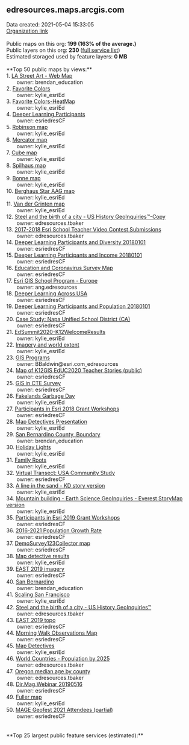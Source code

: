<h2>edresources.maps.arcgis.com</h2> Data created: 2021-05-04 15:33:05 <br /><a target='new' href='https://edresources.maps.arcgis.com'>Organization link</a><br /><br />Public maps on this org: <b>199 (163% of the average.)</b><br />Public layers on this org: <b>230 </b>(<a target='new' href='https://services.arcgis.com/ixehHGhSDmBKeOyS/ArcGIS/rest/services'>full service list</a>)<br />Estimated storaged used by feature layers: <b>0 MB</b><br /><br />**Top 50 public maps by views:**<br />  1. <a target='new' href='https://www.arcgis.com/home/item.html?id=e2fe713d10a74bd087e4c3a321682203'>LA Street Art - Web Map</a> <br />  &nbsp;&nbsp;&nbsp;&nbsp; &nbsp;&nbsp;owner: brendan_education<br />  2. <a target='new' href='https://www.arcgis.com/home/item.html?id=8a55198c32a64e19a59137aa1441b1e1'>Favorite Colors</a> <br />  &nbsp;&nbsp;&nbsp;&nbsp; &nbsp;&nbsp;owner: kylie_esriEd<br />  3. <a target='new' href='https://www.arcgis.com/home/item.html?id=359e1491f4ae4dfbaf57d0975d226f0e'>Favorite Colors-HeatMap</a> <br />  &nbsp;&nbsp;&nbsp;&nbsp; &nbsp;&nbsp;owner: kylie_esriEd<br />  4. <a target='new' href='https://www.arcgis.com/home/item.html?id=86eff243227b4a3ab08b98bae8324ce0'>Deeper Learning Participants</a> <br />  &nbsp;&nbsp;&nbsp;&nbsp; &nbsp;&nbsp;owner: esriedresCF<br />  5. <a target='new' href='https://www.arcgis.com/home/item.html?id=97efd2a782e34cc5997384c51645fb41'>Robinson map</a> <br />  &nbsp;&nbsp;&nbsp;&nbsp; &nbsp;&nbsp;owner: kylie_esriEd<br />  6. <a target='new' href='https://www.arcgis.com/home/item.html?id=ed5d19c623f94d08a88e1139f23932ab'>Mercator map</a> <br />  &nbsp;&nbsp;&nbsp;&nbsp; &nbsp;&nbsp;owner: kylie_esriEd<br />  7. <a target='new' href='https://www.arcgis.com/home/item.html?id=51fdf46ad4204ca589760ddbe7d824ff'>Cube map</a> <br />  &nbsp;&nbsp;&nbsp;&nbsp; &nbsp;&nbsp;owner: kylie_esriEd<br />  8. <a target='new' href='https://www.arcgis.com/home/item.html?id=f1d03f91380543d697f04e94efea4ab5'>Spilhaus map</a> <br />  &nbsp;&nbsp;&nbsp;&nbsp; &nbsp;&nbsp;owner: kylie_esriEd<br />  9. <a target='new' href='https://www.arcgis.com/home/item.html?id=daecce89c3ab45e58bd547d9737574b9'>Bonne map</a> <br />  &nbsp;&nbsp;&nbsp;&nbsp; &nbsp;&nbsp;owner: kylie_esriEd<br />  10. <a target='new' href='https://www.arcgis.com/home/item.html?id=32a1d2d0f8d3404eacf7b82feee5e485'>Berghaus Star AAG map</a> <br />  &nbsp;&nbsp;&nbsp;&nbsp; &nbsp;&nbsp;owner: kylie_esriEd<br />  11. <a target='new' href='https://www.arcgis.com/home/item.html?id=1145062009704702bde139bbc2a2ebd3'>Van der Grinten map</a> <br />  &nbsp;&nbsp;&nbsp;&nbsp; &nbsp;&nbsp;owner: kylie_esriEd<br />  12. <a target='new' href='https://www.arcgis.com/home/item.html?id=50ceacf643af421a95c281fb5a6c7ebe'>Steel and the birth of a city  - US History GeoInquiries™-Copy</a> <br />  &nbsp;&nbsp;&nbsp;&nbsp; &nbsp;&nbsp;owner: edresources.tbaker<br />  13. <a target='new' href='https://www.arcgis.com/home/item.html?id=a6136f54c33746e8a7af549dedf455b4'>2017-2018 Esri School Teacher Video Contest Submissions</a> <br />  &nbsp;&nbsp;&nbsp;&nbsp; &nbsp;&nbsp;owner: edresources.tbaker<br />  14. <a target='new' href='https://www.arcgis.com/home/item.html?id=94b593a5a67b4a80b18e7df77ea7fd97'>Deeper Learning Participants and Diversity 20180101</a> <br />  &nbsp;&nbsp;&nbsp;&nbsp; &nbsp;&nbsp;owner: esriedresCF<br />  15. <a target='new' href='https://www.arcgis.com/home/item.html?id=4732209935e44695977cb95d5a0e5b1d'>Deeper Learning Participants and Income 20180101</a> <br />  &nbsp;&nbsp;&nbsp;&nbsp; &nbsp;&nbsp;owner: esriedresCF<br />  16. <a target='new' href='https://www.arcgis.com/home/item.html?id=820f5a6cbdee4ea89d0da33901358702'>Education and Coronavirus Survey Map</a> <br />  &nbsp;&nbsp;&nbsp;&nbsp; &nbsp;&nbsp;owner: esriedresCF<br />  17. <a target='new' href='https://www.arcgis.com/home/item.html?id=41cd1dc2280e4d42a45f743b30c69c51'>Esri GIS School Program - Europe</a> <br />  &nbsp;&nbsp;&nbsp;&nbsp; &nbsp;&nbsp;owner: ang.edresources<br />  18. <a target='new' href='https://www.arcgis.com/home/item.html?id=6a3f5739f93d4c1686423cc51892b758'>Deeper Learning Across USA</a> <br />  &nbsp;&nbsp;&nbsp;&nbsp; &nbsp;&nbsp;owner: esriedresCF<br />  19. <a target='new' href='https://www.arcgis.com/home/item.html?id=7cbb49e48f6e4b6abbb8e85179ca0d73'>Deeper Learning Participants and Population 20180101</a> <br />  &nbsp;&nbsp;&nbsp;&nbsp; &nbsp;&nbsp;owner: esriedresCF<br />  20. <a target='new' href='https://www.arcgis.com/home/item.html?id=80c440ad556a4e62b91d2da4c218421b'>Case Study: Napa Unified School District (CA)</a> <br />  &nbsp;&nbsp;&nbsp;&nbsp; &nbsp;&nbsp;owner: esriedresCF<br />  21. <a target='new' href='https://www.arcgis.com/home/item.html?id=cb8d210031ef4ad68bac2dd5736ede7e'>EdSummit2020-K12WelcomeResults</a> <br />  &nbsp;&nbsp;&nbsp;&nbsp; &nbsp;&nbsp;owner: kylie_esriEd<br />  22. <a target='new' href='https://www.arcgis.com/home/item.html?id=f5495338677b4ed5bc9e460d1fd5d745'>Imagery and world extent</a> <br />  &nbsp;&nbsp;&nbsp;&nbsp; &nbsp;&nbsp;owner: kylie_esriEd<br />  23. <a target='new' href='https://www.arcgis.com/home/item.html?id=fbfd7f426b1443b89afb00e8d072a3e1'>GIS Programs</a> <br />  &nbsp;&nbsp;&nbsp;&nbsp; &nbsp;&nbsp;owner: BBaldwin@esri.com_edresources<br />  24. <a target='new' href='https://www.arcgis.com/home/item.html?id=2aa636ec467a45569d926c5e3f501081'>Map of K12GIS EdUC2020 Teacher Stories (public)</a> <br />  &nbsp;&nbsp;&nbsp;&nbsp; &nbsp;&nbsp;owner: esriedresCF<br />  25. <a target='new' href='https://www.arcgis.com/home/item.html?id=695a4e9eb25d44b19260550918af0aca'>GIS in CTE Survey</a> <br />  &nbsp;&nbsp;&nbsp;&nbsp; &nbsp;&nbsp;owner: esriedresCF<br />  26. <a target='new' href='https://www.arcgis.com/home/item.html?id=ae94ab91570c4f60b2160701765a77c5'>Fakelands Garbage Day</a> <br />  &nbsp;&nbsp;&nbsp;&nbsp; &nbsp;&nbsp;owner: kylie_esriEd<br />  27. <a target='new' href='https://www.arcgis.com/home/item.html?id=c73a82cec57346e9af55e1ac3ed6c5c1'>Participants in Esri 2018 Grant Workshops</a> <br />  &nbsp;&nbsp;&nbsp;&nbsp; &nbsp;&nbsp;owner: esriedresCF<br />  28. <a target='new' href='https://www.arcgis.com/home/item.html?id=16c35face1e84dd7a93193a470e88cb3'>Map Detectives Presentation</a> <br />  &nbsp;&nbsp;&nbsp;&nbsp; &nbsp;&nbsp;owner: kylie_esriEd<br />  29. <a target='new' href='https://www.arcgis.com/home/item.html?id=ae8a54ae4c6946fd92844ad7ddec731a'>San Bernardino County, Boundary</a> <br />  &nbsp;&nbsp;&nbsp;&nbsp; &nbsp;&nbsp;owner: brendan_education<br />  30. <a target='new' href='https://www.arcgis.com/home/item.html?id=e06d06472dd64b37aeea8c56de4bbdf0'>Holiday Lights</a> <br />  &nbsp;&nbsp;&nbsp;&nbsp; &nbsp;&nbsp;owner: kylie_esriEd<br />  31. <a target='new' href='https://www.arcgis.com/home/item.html?id=dfbb04c38b414918b3417a8ee0f09137'>Family Roots </a> <br />  &nbsp;&nbsp;&nbsp;&nbsp; &nbsp;&nbsp;owner: kylie_esriEd<br />  32. <a target='new' href='https://www.arcgis.com/home/item.html?id=6f6d32459e2b4eab816cbdf406c5b258'>Virtual Transect: USA Community Study</a> <br />  &nbsp;&nbsp;&nbsp;&nbsp; &nbsp;&nbsp;owner: esriedresCF<br />  33. <a target='new' href='https://www.arcgis.com/home/item.html?id=63ef71e5753148e2a24b4037804c4629'>A line in the sand - KD story version</a> <br />  &nbsp;&nbsp;&nbsp;&nbsp; &nbsp;&nbsp;owner: kylie_esriEd<br />  34. <a target='new' href='https://www.arcgis.com/home/item.html?id=dfe00ac03ee148c5bbaf46d715cfc578'>Mountain building - Earth Science GeoInquiries  - Everest StoryMap version</a> <br />  &nbsp;&nbsp;&nbsp;&nbsp; &nbsp;&nbsp;owner: kylie_esriEd<br />  35. <a target='new' href='https://www.arcgis.com/home/item.html?id=812c3918c9ec4819a23fe0805ffd0e46'>Participants in Esri 2019 Grant Workshops</a> <br />  &nbsp;&nbsp;&nbsp;&nbsp; &nbsp;&nbsp;owner: esriedresCF<br />  36. <a target='new' href='https://www.arcgis.com/home/item.html?id=d8a84a4527ad44febab23c0eff57eaf5'>2016-2021 Population Growth Rate</a> <br />  &nbsp;&nbsp;&nbsp;&nbsp; &nbsp;&nbsp;owner: esriedresCF<br />  37. <a target='new' href='https://www.arcgis.com/home/item.html?id=ae46d75675c347f4ba26a68a9f49f706'>DemoSurvey123Collector map</a> <br />  &nbsp;&nbsp;&nbsp;&nbsp; &nbsp;&nbsp;owner: esriedresCF<br />  38. <a target='new' href='https://www.arcgis.com/home/item.html?id=081c45d5b2984d6989c4db8aa29efe9a'>Map detective results</a> <br />  &nbsp;&nbsp;&nbsp;&nbsp; &nbsp;&nbsp;owner: kylie_esriEd<br />  39. <a target='new' href='https://www.arcgis.com/home/item.html?id=566bed0bbf7a4cd18650df69e855c261'>EAST 2019 imagery</a> <br />  &nbsp;&nbsp;&nbsp;&nbsp; &nbsp;&nbsp;owner: esriedresCF<br />  40. <a target='new' href='https://www.arcgis.com/home/item.html?id=0f5ea03fe50b46a8921d759da16f8f3c'>San Bernardino</a> <br />  &nbsp;&nbsp;&nbsp;&nbsp; &nbsp;&nbsp;owner: brendan_education<br />  41. <a target='new' href='https://www.arcgis.com/home/item.html?id=a4aae02db6db4b95b38e306e407c0d0e'>Scaling San Francisco</a> <br />  &nbsp;&nbsp;&nbsp;&nbsp; &nbsp;&nbsp;owner: kylie_esriEd<br />  42. <a target='new' href='https://www.arcgis.com/home/item.html?id=8a2ae66b8f6743f9bff8985248b387e3'>Steel and the birth of a city  - US History GeoInquiries™</a> <br />  &nbsp;&nbsp;&nbsp;&nbsp; &nbsp;&nbsp;owner: edresources.tbaker<br />  43. <a target='new' href='https://www.arcgis.com/home/item.html?id=5e4b4e194b324c7aa09703bad708400e'>EAST 2019 topo</a> <br />  &nbsp;&nbsp;&nbsp;&nbsp; &nbsp;&nbsp;owner: esriedresCF<br />  44. <a target='new' href='https://www.arcgis.com/home/item.html?id=aa12a3c615874a2fb621c657faf2b1b6'>Morning Walk Observations Map</a> <br />  &nbsp;&nbsp;&nbsp;&nbsp; &nbsp;&nbsp;owner: esriedresCF<br />  45. <a target='new' href='https://www.arcgis.com/home/item.html?id=44d04afe7db04cbc96cfb4f535d73f0a'>Map Detectives</a> <br />  &nbsp;&nbsp;&nbsp;&nbsp; &nbsp;&nbsp;owner: kylie_esriEd<br />  46. <a target='new' href='https://www.arcgis.com/home/item.html?id=0a392a7f383041289da28c541bd1b749'>World Countries - Population by 2025</a> <br />  &nbsp;&nbsp;&nbsp;&nbsp; &nbsp;&nbsp;owner: edresources.tbaker<br />  47. <a target='new' href='https://www.arcgis.com/home/item.html?id=6df75440eb3d4e3da8efaa5b9b8451ec'>Oregon median age by county</a> <br />  &nbsp;&nbsp;&nbsp;&nbsp; &nbsp;&nbsp;owner: edresources.tbaker<br />  48. <a target='new' href='https://www.arcgis.com/home/item.html?id=0b283d919eb2407eb10122729dde64a3'>Dir.Mag.Webinar 20190516</a> <br />  &nbsp;&nbsp;&nbsp;&nbsp; &nbsp;&nbsp;owner: esriedresCF<br />  49. <a target='new' href='https://www.arcgis.com/home/item.html?id=22d1524dde5f4e5b9670545f5b853517'>Fuller map</a> <br />  &nbsp;&nbsp;&nbsp;&nbsp; &nbsp;&nbsp;owner: kylie_esriEd<br />  50. <a target='new' href='https://www.arcgis.com/home/item.html?id=2e56a904a4e2424caf4e0d8466bcf8e6'>MAGE Geofest 2021 Attendees (partial)</a> <br />  &nbsp;&nbsp;&nbsp;&nbsp; &nbsp;&nbsp;owner: esriedresCF<br /><br /><br />**Top 25 largest public feature services (estimated):**<br />